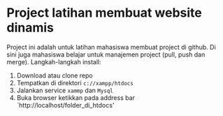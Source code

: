 # Project latihan membuat website dinamis
Project ini adalah untuk latihan mahasiswa membuat project di github. Di sini juga mahasiswa belajar untuk manajemen project (pull, push dan merge).
Langkah-langkah install:
1. Download atau clone repo
2. Tempatkan di direktori `c://xampp/htdocs`
3. Jalankan service `xammp` dan `Mysql` 
3. Buka browser ketikkan pada address bar `http://localhost/folder_di_htdocs'


